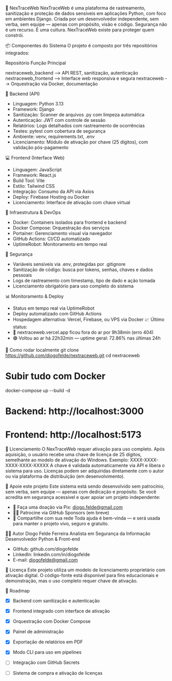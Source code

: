 🚀 NexTraceWeb
NexTraceWeb é uma plataforma de rastreamento, sanitização e proteção de dados sensíveis em aplicações Python, com foco em ambientes Django.
Criada por um desenvolvedor independente, sem verba, sem equipe — apenas com propósito, visão e código.
Segurança não é um recurso. É uma cultura.
NexTraceWeb existe para proteger quem constrói.

📦 Componentes do Sistema
O projeto é composto por três repositórios integrados:
 
Repositório                    Função Principal

nextraceweb_backend     -->    API REST, sanitização, autenticação
nextraceweb_frontend    -->    Interface web responsiva e segura
nextraceweb             -->    Orquestração via Docker, documentação

🧠 Backend (API)
- Linguagem: Python 3.13
- Framework: Django
- Sanitização: Scanner de arquivos .py com limpeza automática
- Autenticação: JWT com controle de sessão
- Relatórios: Logs detalhados com rastreamento de ocorrências
- Testes: pytest com cobertura de segurança
- Ambiente: venv, requirements.txt, .env
- Licenciamento: Módulo de ativação por chave (25 dígitos), com validação pós-pagamento

💻 Frontend (Interface Web)
- Linguagem: JavaScript
- Framework: React.js
- Build Tool: Vite
- Estilo: Tailwind CSS
- Integração: Consumo da API via Axios
- Deploy: Firebase Hosting ou Docker
- Licenciamento: Interface de ativação com chave virtual

🐳 Infraestrutura & DevOps
- Docker: Containers isolados para frontend e backend
- Docker Compose: Orquestração dos serviços
- Portainer: Gerenciamento visual via navegador
- GitHub Actions: CI/CD automatizado
- UptimeRobot: Monitoramento em tempo real
 
🔐 Segurança
- Variáveis sensíveis via .env, protegidas por .gitignore
- Sanitização de código: busca por tokens, senhas, chaves e dados pessoais
- Logs de rastreamento com timestamp, tipo de dado e ação tomada
- Licenciamento obrigatório para uso completo do sistema

📊 Monitoramento & Deploy
- Status em tempo real via UptimeRobot
- Deploy automatizado com GitHub Actions
- Hospedagem alternativa: Vercel, Firebase, ou VPS via Docker
📈 Último status:
- 🔴 nextraceweb.vercel.app ficou fora do ar por 9h38min (erro 404)
- 🟢 Voltou ao ar há 22h32min — uptime geral: 72.86% nas últimas 24h

🚀 Como rodar localmente
git clone https://github.com/diogofelde/nextraceweb.git
cd nextraceweb

# Subir tudo com Docker
docker-compose up --build -d

# Backend: http://localhost:3000
# Frontend: http://localhost:5173

🔑 Licenciamento
O NexTraceWeb requer ativação para uso completo.
Após aquisição, o usuário recebe uma chave de licença de 25 dígitos, semelhante ao modelo de ativação do Windows.
Exemplo:
XXXX-XXXX-XXXX-XXXX-XXXXX
A chave é validada automaticamente via API e libera o sistema para uso.
Licenças podem ser adquiridas diretamente com o autor ou via plataforma de distribuição (em desenvolvimento).

🤝 Apoie este projeto
Este sistema está sendo desenvolvido sem patrocínio, sem verba, sem equipe — apenas com dedicação e propósito.
Se você acredita em segurança acessível e quer apoiar um projeto independente:
- 💸 Faça uma doação via Pix: diogo.felde@gmail.com
- 🧑‍💼 Patrocine via GitHub Sponsors (em breve)
- 📢 Compartilhe com sua rede
Toda ajuda é bem-vinda — e será usada para manter o projeto vivo, seguro e gratuito.

👨‍💻 Autor
Diogo Felde Ferreira
Analista em Segurança da Informação
Desenvolvedor Python & Front-end
- GitHub: github.com/diogofelde
- LinkedIn: linkedin.com/in/diogofelde
- E-mail: diogofelde@gmail.com

📄 Licença
Este projeto utiliza um modelo de licenciamento proprietário com ativação digital.
O código-fonte está disponível para fins educacionais e demonstração, mas o uso completo requer chave de ativação.

🏁 Roadmap
- [x] Backend com sanitização e autenticação
- [x] Frontend integrado com interface de ativação
- [x] Orquestração com Docker Compose
- [x] Painel de administração
- [x] Exportação de relatórios em PDF
- [x] Modo CLI para uso em pipelines
- [ ] Integração com GitHub Secrets
- [ ] Sistema de compra e ativação de licenças








